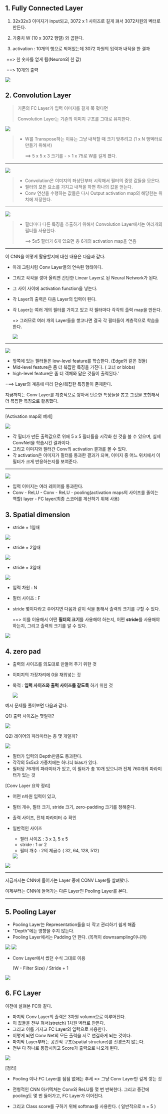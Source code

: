 ## 1. Fully Connected Layer

  1) 32x32x3 이미지가 input되고, 3072 x 1 사이즈로 길게 펴서 3072차원의 벡터로 만든다.

  2) 가중치 W (10 x 3072 행렬) 와 곱한다.

  3) activation : 10개의 행으로 되어있는데 3072 차원의 입력과 내적을 한 결과  

​		==> 한 숫자를 얻게 됨(Neuron의 한 값)

​		==> 10개의 출력

<img src='img/5-1.png'>



## 2. Convolution Layer 

> 기존의 FC Layer가 입력 이미지를 길게 쭉 폈다면
>
> Convolution Layer는 기존의 이미지 구조를 그대로 유지한다.

<img src='img/5-2.png'>

> - W를 Transpose하는 이유는 그냥 내적할 때 크기 맞추려고 (1 x N 행벡터로 만들기 위해서)
>
>   ==> 5 x 5 x 3 크기를 - > 1 x 75로 W를 길게 폈다.



------



<img src='img/5-3.png'>

> - Convolution은 이미지의 좌상단부터 시작해서 필터의 중앙 값들을 모은다.
> - 필터의 모든 요소를 가지고 내적을 하면 하나의 값을 얻는다.
> - Conv 연산을 수행하는 값들은 다시 Output activation map의 해당한는 위치에 저장한다.



------



<img src='img/5-4.png'>

> - 필터마다 다른 특징을 추출하기 위해서 Convolution Layer에서는 여러개의 필터를 사용한다.
>
>   ==> 5x5 필터가 6개 있으면 총 6개의 activation map을 얻음



------



이 CNN을 어떻게 활용할지에 대한 내용은 다음과 같다.

- 아래 그림처럼 Conv Layer들의 연속된 형태이다.

- 그리고 각각을 쌓아 올리면 간단한 Linear Layer로 된 Neural Network가 된다.

- 그 사이 사이에 activation function을 넣는다.

- 각 Layer의 출력은 다음 Layer의 입력이 된다.

- 각 Layer는 여러 개의 필터를 가지고 있고 각 필터마다 각각의 출력 map을 만든다.

  => 그러므로 여러 개의 Layer들을 쌓고나면 결국 각 필터들이 계층적으로 학습을 한다.

  <img src='img/5-5.png'>

  

------



<img src='img/5-6.png'>

- 앞쪽에 있는 필터들은 low-level feature를 학습한다. (Edge와 같은 것들)
- Mid-level feature은 좀 더 복잡한 특징을 가진다. ( 코너 or blobs)
- high-level feature은 좀 더 객체와 닮은 것들이 출력된다.'

===> Layer의 계층에 따라 단순/복잡한 특징들이 존재한다.

지금까지는 Conv Layer를 계층적으로 쌓아서 단순한 특징들을 뽑고 그것을 조합해서 더 복잡한 특징으로 활용했다. 

------

[Activation map의 예제]

<img src='img/5-7.png'>

- 각 필터가 만든 출력값으로  위에 5 x 5 필터들을 시각화 한 것을 볼 수 있으며, 실제 ConvNet을 학습시킨 결과이다.
- 그리고 이미지와 필터간 Conv의 activation 결과를 볼 수 있다.
-  각 activation은 이미지가 필터를 통과한 결과가 되며, 이미지 중 어느 위치에서 이 필터가 크게 반응하는지를 보여준다.

------



<img src='img/5-8.png'>

- 입력 이미지는 여러 레이어를 통과한다.
- Conv - ReLU - Conv - ReLU - pooling(activation maps의 사이즈를 줄이는 역할) layer - FC layer(최종 스코어를 계산하기 위해 사용)



## 3. Spatial dimension

- stride = 1일때

<img src='img/5-9.png'>



- stride = 2일때

<img src='img/5-10.png'>

- stride = 3일때

<img src='img/5-11.png'>

- 입력 차원 : N

- 필터 사이즈  : F

- stride 몇이다라고 주어지면 다음과 같이 식을 통해서 출력의 크기를 구할 수 있다.

  ==> 이를 이용해서 어떤 **필터의 크기**를 사용해야 하는지, 어떤 **stride**를 사용해야 하는지, 그리고 출력의 크기를 알 수 있다.

<img src='img/5-12.jpg'>



## 4. zero pad

- 출력의 사이즈를 의도대로 만들어 주기 위한 것

- 이미지의 가장자리에 0을 채워넣는 것

- 목적 : **입력 사이즈와 출력 사이즈를 같도록** 하기 위한 것

  <img src='img/5-13.jpg'>



예시 문제를 풀어보면 다음과 같다.

Q1) 출력 사이즈는 몇일까?

<img src='img/5-14.jpg'>

Q2) 레이어의 파라미터는 총 몇 개일까?

<img src='img/5-15.jpg'>

- 필터가 입력의 Depth만큼도 통과한다.
- 각각의 5x5x3 가중치에는 하나늬 bias가 있다.
- 필터당 76개의 파라미터가 있고, 이 필터가 총 10개 있으니까 전체 760개의 파라미터가 있는 것



[Conv Layer 요약 정리]

- 어떤 n차원 입력이 있고, 

- 필터 개수, 필터 크기, stride 크기, zero-padding 크기를 정해준다.

-  출력 사이즈, 전체 파라미터 수 확인

- 일반적인 사이즈 

  - 필터 사이즈 : 3 x 3, 5 x 5
  - stride : 1 or 2 
  - 필터 개수 : 2의 제곱수 ( 32, 64, 128, 512)

  <img src='img/5-16.jpg'>

<img src='img/5-17.jpg'>

------

지금까지는 CNN에 들어가는 Layer 중에 CONV Layer를 살펴봤다.

이제부터는 CNN에 들어가는 다른 Layer인 Pooling Layer를 본다.

------



## 5. Pooling Layer

- Pooling Layer는  Representation들을 더 작고 관리하기 쉽게 해줌 
- "Depth"에는 영향을 주지 않는다.
- Pooling Layer에서는 Padding 안 한다. (목적이 downsampling이니까)

<img src='img/5-18.jpg'>

<img src='img/5-19.jpg'>

- Conv Layer에서 썼던 수식 그대로 이용

   (W - Filter Size) / Stride + 1

<img src='img/5-20.jpg'>



## 6.  FC Layer

이전에 살펴본 FC와 같다.

-  마지막 Conv Layer의 출력은 3차원 volumn으로 이루어진다. 
- 이 값들을 전부 펴서(stretch) 1차원 벡터로 만든다.
- 그리고 이를 가지고 FC Layer의 입력으로 사용한다.
- 이렇게 되면 Conv Net의 모든 출력을 서로 연결하게 되는 것이다.
- 마지막 Layer부터는 공간적 구조(spatial structure)를 신경쓰지 않는다.
- 전부 다 하나로 통합시키고 Score가 출력으로 나오게 된다. 

<img src='img/5-8.png'>



[정리]

- Pooling 이나 FC Layer를 점점 없애는 추세 => 그냥 Conv Layer만 깊게 쌓는 것

- 전형적인 CNN 아키텍쳐는 Conv와 ReLU를 몇 번 반복한다. 그리고 중간에 pooling도 몇 번 들어가고, FC Layer가 이어진다.

- 그리고 Class score를 구하기 위해 softmax를 사용한다. ( 일반적으로 n = 5 )

  

